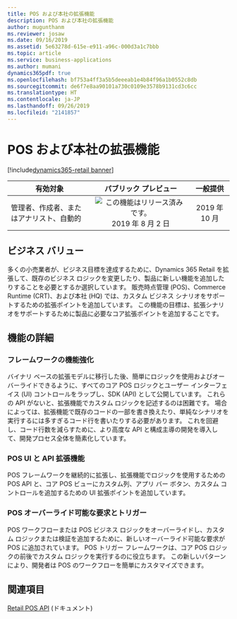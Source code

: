 ```yaml
---
title: POS および本社の拡張機能
description: POS および本社の拡張機能
author: mugunthanm
ms.reviewer: josaw
ms.date: 09/16/2019
ms.assetid: 5e63278d-615e-e911-a96c-000d3a1c7bbb
ms.topic: article
ms.service: business-applications
ms.author: mumani
dynamics365pdf: true
ms.openlocfilehash: bf753a4ff3a5b5deeeab1e4b84f96a1b0552c8db
ms.sourcegitcommit: de6f7e8aa90101a730c0109e3578b9131cd3c6cc
ms.translationtype: HT
ms.contentlocale: ja-JP
ms.lasthandoff: 09/26/2019
ms.locfileid: "2141857"
---
```

# <a name="pos-and-headquarters-extensions"></a>POS および本社の拡張機能
[!include[dynamics365-retail banner](../includes/dynamics365-retail.md)]

| 有効対象    |  パブリック プレビュー | 一般提供 | 
| ---------- | :----------: |:----------: |
|管理者、作成者、またはアナリスト、自動的|![この機能はリリース済みです。](/dynamics365-release-plan/media/green-checkmark.png "この機能はリリース済みです。") 2019 年 8 月 2 日| 2019 年 10 月|


## <a name="business-value"></a>ビジネス バリュー
<!-- bv start -->
多くの小売業者が、ビジネス目標を達成するために、Dynamics 365 Retail を拡張して、既存のビジネス ロジックを変更したり、製品に新しい機能を追加したりすることを必要とするか選択しています。 販売時点管理 (POS)、Commerce Runtime (CRT)、および本社 (HQ) では、カスタム ビジネス シナリオをサポートするための拡張ポイントを追加しています。 この機能の目標は、拡張シナリオをサポートするために製品に必要なコア拡張ポイントを追加することです。
<!-- bv end -->



## <a name="feature-details"></a>機能の詳細
<!--feature detail start -->
### <a name="framework-enhancements"></a>フレームワークの機能強化
バイナリ ベースの拡張モデルに移行した後、簡単にロジックを使用およびオーバーライドできるように、すべてのコア POS ロジックとユーザー インターフェイス (UI) コントロールをラップし、SDK (API) として公開しています。 これらの API がないと、拡張機能でカスタム ロジックを記述するのは困難です。 場合によっては、拡張機能で既存のコードの一部を書き換えたり、単純なシナリオを実行するには多すぎるコード行を書いたりする必要があります。 これを回避し、コード行数を減らすために、より高度な API と構成主導の開発を導入して、開発プロセス全体を簡素化しています。    

### <a name="pos-ui-and-api-extension"></a>POS UI と API 拡張機能
POS フレームワークを継続的に拡張し、拡張機能でロジックを使用するための POS API と、コア POS ビューにカスタム列、アプリ バー ボタン、カスタム コントロールを追加するための UI 拡張ポイントを追加しています。

### <a name="pos-overridable-requests-and-triggers"></a>POS オーバーライド可能な要求とトリガー
POS ワークフローまたは POS ビジネス ロジックをオーバーライドし、カスタム ロジックまたは検証を追加するために、新しいオーバーライド可能な要求が POS に追加されています。 POS トリガー フレームワークは、コア POS ロジックの前後でカスタム ロジックを実行するのに役立ちます。 この新しいパターンにより、開発者は POS のワークフローを簡単にカスタマイズできます。
<!--feature detail end -->












## <a name="see-also"></a>関連項目

[Retail POS API](https://docs.microsoft.com/dynamics365/unified-operations/retail/dev-itpro/pos-apis) (ドキュメント)
